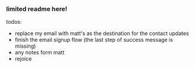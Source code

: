 ### limited readme here!

todos:
* replace my email with matt's as the destination for the contact updates
* finish the email signup flow (the last step of success message is missing)
* any notes form matt
* rejoice

